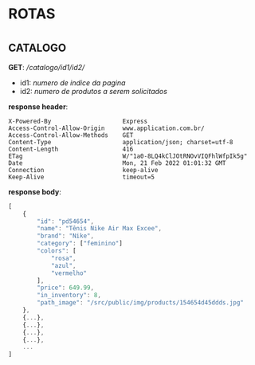 # ROTAS

#

## CATALOGO
**GET**: */catalogo/id1/id2/*

- id1: *numero de indice da pagina*
- id2: *numero de produtos a serem solicitados*

**response header**:
~~~
X-Powered-By	                Express
Access-Control-Allow-Origin     www.application.com.br/
Access-Control-Allow-Methods	GET
Content-Type	                application/json; charset=utf-8
Content-Length	                416
ETag	                        W/"1a0-8LQ4kClJOtRNOvVIQFhlWfpIk5g"
Date	                        Mon, 21 Feb 2022 01:01:32 GMT
Connection                      keep-alive
Keep-Alive                      timeout=5
~~~

**response body**:
~~~js
[
    {
        "id": "pd54654",
        "name": "Tênis Nike Air Max Excee",
        "brand": "Nike",
        "category": ["feminino"]
        "colors": [
            "rosa",
            "azul",
            "vermelho"
        ],
        "price": 649.99,
        "in_inventory": 8,
        "path_image": "/src/public/img/products/154654d45ddds.jpg"
    },
    {...},
    {...},
    {...},
    {...},
    ...
]
~~~
